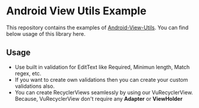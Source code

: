 # Android View Utils Example

This repository contains the examples of <a href="https://github.com/SamarthThesiya/android-view-utils">Android-View-Utils</a>. You can find below usage of this library here.

## Usage
* Use built in validation for EditText like Required, Minimun length, Match regex, etc.
* If you want to create own validations then you can create your custom validations also.
* You can create RecyclerViews seamlessly by using our VuRecyclerView. Because, VuRecyclerView don't require any **Adapter** or **ViewHolder**
 

